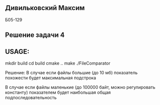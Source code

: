 ## Дивильковский Максим
Б05-129

## Решение задачи 4

## USAGE:
mkdir build
cd build
cmake ..
make
./FileComparator

Решение:
В случае если файлы большие (до 10 мб) показатель похожести будет максимальная подстрока

В случае если файлы маленькие (до 100000 байт, можно регулировать константу) показателем будет наибольшая общая подпоследовательность
